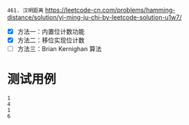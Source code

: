 
`461. 汉明距离` https://leetcode-cn.com/problems/hamming-distance/solution/yi-ming-ju-chi-by-leetcode-solution-u1w7/
- [x] 方法一：内置位计数功能
- [x] 方法二：移位实现位计数
- [ ] 方法三：Brian Kernighan 算法

# 测试用例

```
1
4
1
6
```
